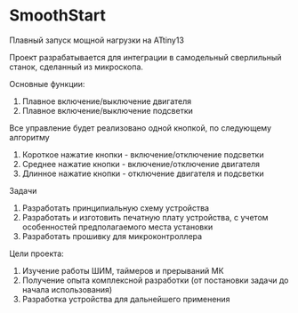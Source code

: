 SmoothStart
===========

Плавный запуск мощной нагрузки на ATtiny13

Проект разрабатывается для интеграции в самодельный сверлильный станок, сделанный из микроскопа.


Основные функции:

1. Плавное включение/выключение двигателя
2. Плавное включение/выключение подсветки


Все управление будет реализовано одной кнопкой, по следующему алгоритму

1. Короткое нажатие кнопки - включение/отключение подсветки
2. Среднее нажатие кнопки - включение/отключение двигателя
3. Длинное нажатие кнопки - отключение двигателя и подсветки


Задачи

1. Разработать принципиальную схему устройства
2. Разработать и изготовить печатную плату устройства, с учетом особенностей предполагаемого места установки
3. Разработать прошивку для микроконтроллера


Цели проекта:

1. Изучение работы ШИМ, таймеров и прерываний МК
2. Получение опыта комплексной разработки (от постановки задачи до начала использования)
3. Разработка устройства для дальнейшего применения
